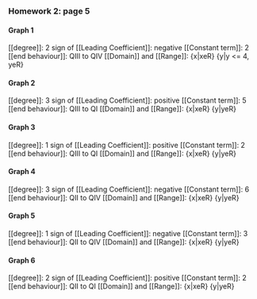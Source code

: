 ### Homework 2: page 5
####  Graph 1
[[degree]]: 2
sign of [[Leading Coefficient]]: negative
[[Constant term]]: 2
[[end behaviour]]: QIII to QIV
[[Domain]] and [[Range]]: {x|xeR} {y|y <= 4, yeR}
####  Graph 2
[[degree]]: 3
sign of [[Leading Coefficient]]: positive
[[Constant term]]: 5
[[end behaviour]]: QIII to QI
[[Domain]] and [[Range]]: {x|xeR} {y|yeR}
#### Graph 3
[[degree]]: 1
sign of [[Leading Coefficient]]: positive
[[Constant term]]: 2
[[end behaviour]]: QIII to QI
[[Domain]] and [[Range]]: {x|xeR} {y|yeR}
#### Graph 4
[[degree]]: 3
sign of [[Leading Coefficient]]: negative
[[Constant term]]: 6
[[end behaviour]]: QII to QIV
[[Domain]] and [[Range]]: {x|xeR} {y|yeR}
#### Graph 5
[[degree]]: 1
sign of [[Leading Coefficient]]: negative
[[Constant term]]: 3
[[end behaviour]]: QII to QIV
[[Domain]] and [[Range]]: {x|xeR} {y|yeR}
#### Graph 6
[[degree]]: 2
sign of [[Leading Coefficient]]: positive
[[Constant term]]: 2
[[end behaviour]]: QII to QI
[[Domain]] and [[Range]]: {x|xeR} {y|yeR}

